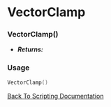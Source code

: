 # VectorClamp

### VectorClamp()
- ***Returns:*** 

### Usage

```Lua
VectorClamp()
```


[Back To Scripting Documentation](../README.md)
